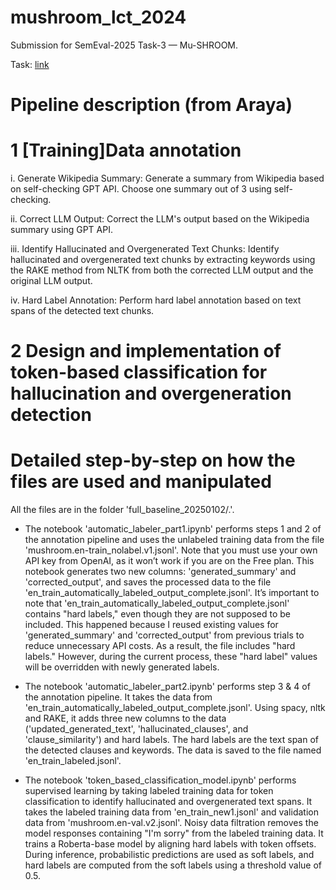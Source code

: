 # mushroom_lct_2024
Submission for SemEval-2025 Task-3 — Mu-SHROOM.

Task: [link](https://helsinki-nlp.github.io/shroom/)

# Pipeline description (from Araya)


# 1 [Training]Data annotation
  i. Generate Wikipedia Summary: Generate a summary from Wikipedia based on self-checking GPT API. Choose one summary out of 3 using self-checking.
  
  ii. Correct LLM Output: Correct the LLM's output based on the Wikipedia summary using GPT API.
  
  iii. Identify Hallucinated and Overgenerated Text Chunks: Identify hallucinated and overgenerated text chunks by extracting keywords using the RAKE method from NLTK from both the corrected LLM output and the original LLM output.
  
  iv. Hard Label Annotation: Perform hard label annotation based on text spans of the detected text chunks.
# 2 Design and implementation of token-based classification for hallucination and overgeneration detection

# Detailed step-by-step on how the files are used and manipulated

All the files are in the folder 'full_baseline_20250102/.'.

* The notebook 'automatic_labeler_part1.ipynb' performs steps 1 and 2 of the annotation pipeline and uses the unlabeled training data from the file 'mushroom.en-train_nolabel.v1.jsonl'. Note that you must use your own API key from OpenAI, as it won’t work if you are on the Free plan.
This notebook generates two new columns: 'generated_summary' and 'corrected_output', and saves the processed data to the file 'en_train_automatically_labeled_output_complete.jsonl'.
It’s important to note that 'en_train_automatically_labeled_output_complete.jsonl' contains "hard labels," even though they are not supposed to be included. This happened because I reused existing values for 'generated_summary' and 'corrected_output' from previous trials to reduce unnecessary API costs. As a result, the file includes "hard labels." However, during the current process, these "hard label" values will be overridden with newly generated labels.

* The notebook 'automatic_labeler_part2.ipynb' performs step 3 & 4 of the annotation pipeline. It takes the data from 'en_train_automatically_labeled_output_complete.jsonl'. Using spacy, nltk and RAKE, it adds three new columns to the data ('updated_generated_text', 'hallucinated_clauses', and 'clause_similarity') and hard labels. The hard labels are the text span of the detected clauses and keywords. The data is saved to the file named 'en_train_labeled.jsonl'.

* The notebook 'token_based_classification_model.ipynb' performs supervised learning by taking labeled training data for token classification to identify hallucinated and overgenerated text spans. It takes the labeled training data from 'en_train_new1.jsonl' and validation data from 'mushroom.en-val.v2.jsonl'. Noisy data filtration removes the model responses containing "I'm sorry" from the labeled training data. It trains a Roberta-base model by aligning hard labels with token offsets. During inference, probabilistic predictions are used as soft labels, and hard labels are computed from the soft labels using a threshold value of 0.5.
